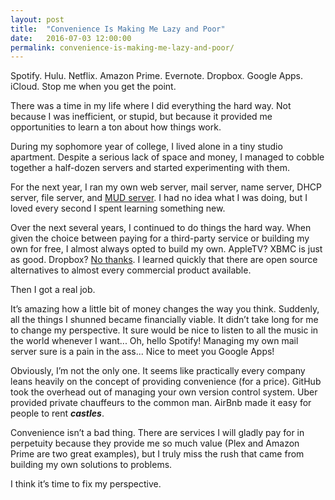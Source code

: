 ```yaml
---
layout: post
title:  "Convenience Is Making Me Lazy and Poor"
date:   2016-07-03 12:00:00
permalink: convenience-is-making-me-lazy-and-poor/
---
```

Spotify. Hulu. Netflix. Amazon Prime. Evernote. Dropbox. Google Apps. iCloud. Stop me when you get the point.

There was a time in my life where I did everything the hard way. Not because I was inefficient, or stupid, but because it provided me opportunities to learn a ton about how things work.

During my sophomore year of college, I lived alone in a tiny studio apartment. Despite a serious lack of space and money, I managed to cobble together a half-dozen servers and started experimenting with them.

For the next year, I ran my own web server, mail server, name server, DHCP server, file server, and [MUD server](https://en.wikipedia.org/wiki/MUD). I had no idea what I was doing, but I loved every second I spent learning something new.

Over the next several years, I continued to do things the hard way. When given the choice between paying for a third-party service or building my own for free, I almost always opted to build my own. AppleTV? XBMC is just as good. Dropbox? [No thanks](http://fak3r.com/2009/09/14/howto-build-your-own-open-source-dropbox-clone/). I learned quickly that there are open source alternatives to almost every commercial product available.

Then I got a real job.

It’s amazing how a little bit of money changes the way you think. Suddenly, all the things I shunned became financially viable. It didn’t take long for me to change my perspective. It sure would be nice to listen to all the music in the world whenever I want... Oh, hello Spotify! Managing my own mail server sure is a pain in the ass... Nice to meet you Google Apps!

Obviously, I’m not the only one. It seems like practically every company leans heavily on the concept of providing convenience (for a price). GitHub took the overhead out of managing your own version control system. Uber provided private chauffeurs to the common man. AirBnb made it easy for people to rent **_castles_**.

Convenience isn’t a bad thing. There are services I will gladly pay for in perpetuity because they provide me so much value (Plex and Amazon Prime are two great examples), but I truly miss the rush that came from building my own solutions to problems.

I think it’s time to fix my perspective.
